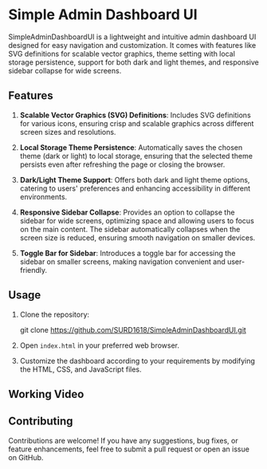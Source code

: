 # Simple Admin Dashboard UI

SimpleAdminDashboardUI is a lightweight and intuitive admin dashboard UI designed for easy navigation and customization. It comes with features like SVG definitions for scalable vector graphics, theme setting with local storage persistence, support for both dark and light themes, and responsive sidebar collapse for wide screens.

## Features

1. **Scalable Vector Graphics (SVG) Definitions**: Includes SVG definitions for various icons, ensuring crisp and scalable graphics across different screen sizes and resolutions.

2. **Local Storage Theme Persistence**: Automatically saves the chosen theme (dark or light) to local storage, ensuring that the selected theme persists even after refreshing the page or closing the browser.

3. **Dark/Light Theme Support**: Offers both dark and light theme options, catering to users' preferences and enhancing accessibility in different environments.

4. **Responsive Sidebar Collapse**: Provides an option to collapse the sidebar for wide screens, optimizing space and allowing users to focus on the main content. The sidebar automatically collapses when the screen size is reduced, ensuring smooth navigation on smaller devices.

5. **Toggle Bar for Sidebar**: Introduces a toggle bar for accessing the sidebar on smaller screens, making navigation convenient and user-friendly.

## Usage

1. Clone the repository:

    git clone https://github.com/SURD1618/SimpleAdminDashboardUI.git


2. Open `index.html` in your preferred web browser.

3. Customize the dashboard according to your requirements by modifying the HTML, CSS, and JavaScript files.

## Working Video


## Contributing

Contributions are welcome! If you have any suggestions, bug fixes, or feature enhancements, feel free to submit a pull request or open an issue on GitHub.

